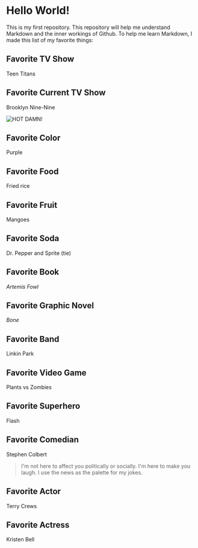 # Hello World!

This is my first repository. This repository will help me understand Markdown and the inner workings of Github. To help me learn Markdown, I made this list of my favorite things:

## Favorite TV Show
Teen Titans

## Favorite Current TV Show
Brooklyn Nine-Nine

![HOT DAMN!](https://media.giphy.com/media/HEXbWjIsrbUIw/giphy.gif)

## Favorite Color
Purple

## Favorite Food
Fried rice

## Favorite Fruit
Mangoes

## Favorite Soda
Dr. Pepper and Sprite (tie)

## Favorite Book
*Artemis Fowl*

## Favorite Graphic Novel
*Bone*

## Favorite Band
Linkin Park

## Favorite Video Game
Plants vs Zombies

## Favorite Superhero
Flash

## Favorite Comedian
Stephen Colbert

> I'm not here to affect you politically or socially. I'm here to make you laugh. I use the news as the palette for my jokes.

## Favorite Actor
Terry Crews

## Favorite Actress
Kristen Bell
